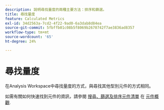 ```yaml
---
description: 說明尋找量度的兩種主要方法：排序和篩選。
title: 尋找量度
feature: Calculated Metrics
exl-id: 34d2563a-7cd2-4f22-9ad0-6a3dab8d84ea
source-git-commit: 5fbffb01c08b5f8069b2670742f7ae3836ad8357
workflow-type: tm+mt
source-wordcount: '65'
ht-degree: 24%

---
```


# 尋找量度

在Analysis Workspace中尋找量度的方式，與尋找其他型別元件的方式相同。

如需有關如何快速找到元件的資訊，請參閱 [搜尋、篩選及排序元件清單](https://experienceleague.corp.adobe.com/docs/analytics-platform/using/cja-components/overview.html?lang=en#search%2C-filter%2C-and-sort-the-component-list) 在 [元件概觀](/help/components/overview.md).
